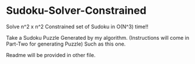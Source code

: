 # Sudoku-Solver-Constrained
Solve n^2 x n^2 Constrained set of Sudoku in O(N^3) time!!


Take a Sudoku Puzzle Generated by my algorithm.
(Instructions will come in Part-Two for generating Puzzle)
Such as this one.


Readme will be provided in other file.

